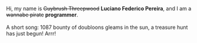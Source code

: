 Hi, my name is ~~Guybrush Threepwood~~ **Luciano Federico Pereira**, and I am a ~~wannabe pirate~~ **programmer**.<br><br>A short song: 1087 bounty of doubloons gleams in the sun, a treasure hunt has just begun! Arrr!
